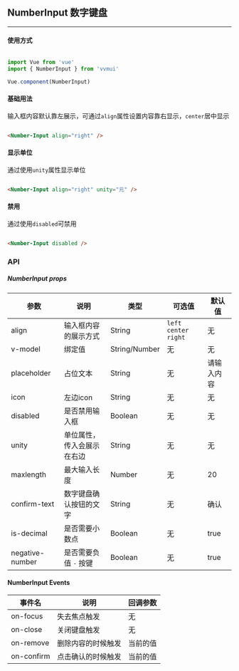 <!--
 * @Author: Fone丶峰
 * @Date: 2019-12-23 15:34:02
 * @LastEditors: Fone丶峰
 * @LastEditTime: 2020-04-14 13:22:20
 * @Description: msg
 * @Email: qinrifeng@163.com
 * @Github: https://github.com/FoneQinrf
 -->

## NumberInput 数字键盘
---

#### 使用方式

``` javascript

import Vue from 'vue'
import { NumberInput } from 'vvmui'

Vue.component(NumberInput)

```


#### 基础用法
输入框内容默认靠左展示，可通过`align`属性设置内容靠右显示，`center`居中显示

```html

<Number-Input align="right" />

```


#### 显示单位

通过使用`unity`属性显示单位

```html

<Number-Input align="right" unity="元" />

```


#### 禁用

通过使用`disabled`可禁用

```html

<Number-Input disabled />

```


### API
##### NumberInput props
| 参数 | 说明 | 类型 | 可选值 | 默认值 |
|------|------------|------------|------------|------------|
| align  | 输入框内容的展示方式    | String        | `left` `center` `right` | 无 |
| v-model  | 绑定值       | String/Number       | 无 | 无
| placeholder  | 占位文本      | String       | 无 | 请输入内容 |
| icon  | 左边icon      | String   | 无 | 无 |
| disabled  | 是否禁用输入框       | Boolean       | 无 | 无 |
| unity  |  单位属性，传入会展示在右边   | String       | 无 | 无 |
| maxlength  | 最大输入长度    | Number       | 无 | 20 |
| confirm-text  | 数字键盘确认按钮的文字    | String       | 无 | 确认 |d
| is-decimal  |  是否需要小数点 | Boolean  | 无 | true |
| negative-number  |  是否需要负值 `-` 按键 | Boolean  | 无 | true |

#### NumberInput Events
| 事件名 | 说明 | 回调参数 |
|------|------------|------------|
| on-focus | 失去焦点触发 |  无  |
| on-close | 关闭键盘触发 |  无  |
| on-remove | 删除内容的时候触发 |  当前的值  |
| on-confirm | 点击确认的时候触发 |  当前的值  |